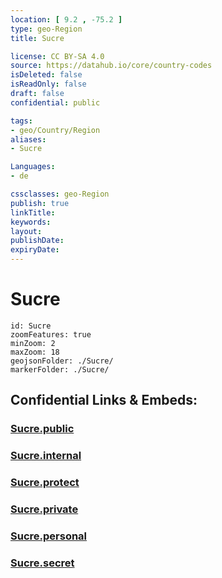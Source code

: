```yaml
---
location: [ 9.2 , -75.2 ] 
type: geo-Region
title: Sucre

license: CC BY-SA 4.0
source: https://datahub.io/core/country-codes
isDeleted: false
isReadOnly: false
draft: false
confidential: public

tags:
- geo/Country/Region
aliases:
- Sucre

Languages:
- de

cssclasses: geo-Region
publish: true
linkTitle: 
keywords: 
layout: 
publishDate: 
expiryDate: 
---
```


# Sucre

```leaflet
id: Sucre
zoomFeatures: true 
minZoom: 2 
maxZoom: 18
geojsonFolder: ./Sucre/
markerFolder: ./Sucre/
```


## Confidential Links & Embeds: 

### [Sucre.public](/_public/\Earth\Continent\America~South\Colombia\departments~ColombiaSucre.public.md) 

### [Sucre.internal](/_internal/\Earth\Continent\America~South\Colombia\departments~ColombiaSucre.internal.md) 

### [Sucre.protect](/_protect/\Earth\Continent\America~South\Colombia\departments~ColombiaSucre.protect.md) 

### [Sucre.private](/_private/\Earth\Continent\America~South\Colombia\departments~ColombiaSucre.private.md) 

### [Sucre.personal](/_personal/\Earth\Continent\America~South\Colombia\departments~ColombiaSucre.personal.md) 

### [Sucre.secret](/_secret/\Earth\Continent\America~South\Colombia\departments~ColombiaSucre.secret.md)

